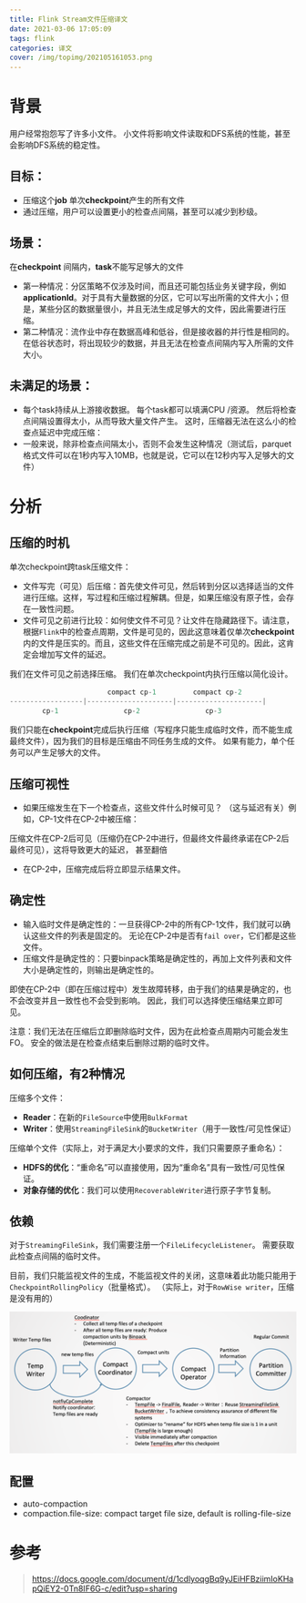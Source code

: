 ```yaml
---
title: Flink Stream文件压缩译文
date: 2021-03-06 17:05:09
tags: flink
categories: 译文
cover: /img/topimg/202105161053.png
---
```


# 背景
用户经常抱怨写了许多小文件。 小文件将影响文件读取和DFS系统的性能，甚至会影响DFS系统的稳定性。

## 目标：
* 压缩这个**job** 单次**checkpoint**产生的所有文件
* 通过压缩，用户可以设置更小的检查点间隔，甚至可以减少到秒级。

## 场景：
在**checkpoint** 间隔内，**task**不能写足够大的文件
* 第一种情况：分区策略不仅涉及时间，而且还可能包括业务关键字段，例如**applicationId**。对于具有大量数据的分区，它可以写出所需的文件大小；但是，某些分区的数据量很小，并且无法生成足够大的文件，因此需要进行压缩。
* 第二种情况：流作业中存在数据高峰和低谷，但是接收器的并行性是相同的。 在低谷状态时，将出现较少的数据，并且无法在检查点间隔内写入所需的文件大小。

## 未满足的场景：

* 每个task持续从上游接收数据。 每个task都可以填满CPU /资源。 然后将检查点间隔设置得太小，从而导致大量文件产生。 这时，压缩器无法在这么小的检查点延迟中完成压缩：
* 一般来说，除非检查点间隔太小，否则不会发生这种情况（测试后，parquet格式文件可以在1秒内写入10MB，也就是说，它可以在12秒内写入足够大的文件）


# 分析
## 压缩的时机
单次checkpoint跨task压缩文件：
* 文件写完（可见）后压缩：首先使文件可见，然后转到分区以选择适当的文件进行压缩。这样，写过程和压缩过程解耦。但是，如果压缩没有原子性，会存在一致性问题。
* 文件可见之前进行比较：如何使文件不可见？让文件在隐藏路径下。请注意，根据`Flink`中的检查点周期，文件是可见的，因此这意味着仅单次**checkpoint**内的文件是压实的。而且，这些文件在压缩完成之前是不可见的。因此，这肯定会增加写文件的延迟。

我们在文件可见之前选择压缩。 我们在单次checkpoint内执行压缩以简化设计。

```java
                        compact cp-1         compact cp-2
------------------|---------------------|---------------------|
        cp-1                cp-2                cp-3
```

我们只能在**checkpoint**完成后执行压缩（写程序只能生成临时文件，而不能生成最终文件），因为我们的目标是压缩由不同任务生成的文件。 如果有能力，单个任务可以产生足够大的文件。

## 压缩可视性

* 如果压缩发生在下一个检查点，这些文件什么时候可见？ （这与延迟有关）例如，CP-1文件在CP-2中被压缩：

压缩文件在CP-2后可见（压缩仍在CP-2中进行，但最终文件最终承诺在CP-2后最终可见），这将导致更大的延迟， 甚至翻倍

* 在CP-2中，压缩完成后将立即显示结果文件。

## 确定性

* 输入临时文件是确定性的：一旦获得CP-2中的所有CP-1文件，我们就可以确认这些文件的列表是固定的。 无论在CP-2中是否有`fail over`，它们都是这些文件。
* 压缩文件是确定性的：只要binpack策略是确定性的，再加上文件列表和文件大小是确定性的，则输出是确定性的。

即使在CP-2中（即在压缩过程中）发生故障转移，由于我们的结果是确定的，也不会改变并且一致性也不会受到影响。 因此，我们可以选择使压缩结果立即可见。

注意：我们无法在压缩后立即删除临时文件，因为在此检查点周期内可能会发生FO。 安全的做法是在检查点结束后删除过期的临时文件。

## 如何压缩，有2种情况

压缩多个文件：
* **Reader**：在新的`FileSource`中使用`BulkFormat`
* **Writer**：使用`StreamingFileSink`的`BucketWriter`（用于一致性/可见性保证）

压缩单个文件（实际上，对于满足大小要求的文件，我们只需要原子重命名）：

* **HDFS的优化**：“重命名”可以直接使用，因为“重命名”具有一致性/可见性保证。
* **对象存储的优化**：我们可以使用`RecoverableWriter`进行原子字节复制。

## 依赖
对于`StreamingFileSink`，我们需要注册一个`FileLifecycleListener`。 需要获取此检查点间隔的临时文件。

目前，我们只能监视文件的生成，不能监视文件的关闭，这意味着此功能只能用于`CheckpointRollingPolicy`（批量格式）。 （实际上，对于`RowWise writer`，压缩是没有用的）


![flinkstreamsink.png](/img/blog/flinkstreamsink.png)

## 配置

* auto-compaction
* compaction.file-size: compact target file size, default is rolling-file-size


# 参考
> https://docs.google.com/document/d/1cdlyoqgBq9yJEiHFBziimIoKHapQiEY2-0Tn8IF6G-c/edit?usp=sharing